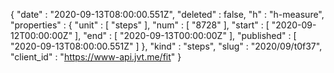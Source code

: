 {
  "date" : "2020-09-13T08:00:00.551Z",
  "deleted" : false,
  "h" : "h-measure",
  "properties" : {
    "unit" : [ "steps" ],
    "num" : [ "8728" ],
    "start" : [ "2020-09-12T00:00:00Z" ],
    "end" : [ "2020-09-13T00:00:00Z" ],
    "published" : [ "2020-09-13T08:00:00.551Z" ]
  },
  "kind" : "steps",
  "slug" : "2020/09/t0f37",
  "client_id" : "https://www-api.jvt.me/fit"
}
